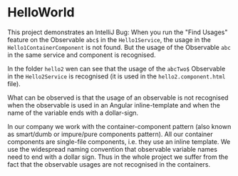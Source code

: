 # HelloWorld

This project demonstrates an IntelliJ Bug: When you run the "Find Usages" feature on the Observable `abc$` in the `Hello1Service`, the usage in the `Hello1ContainerComponent` is not found. But the usage of the Observable `abc` in the same service and component is recognised.

In the folder `hello2` wen can see that the usage of the `abcTwo$` Observable in the `Hello2Service` is recognised (it is used in the `hello2.component.html` file).

What can be observed is that the usage of an observable is not recognised when the observable is used in an Angular inline-template and when the name of the variable ends with a dollar-sign.

In our company we work with the container-component pattern (also known as smart/dumb or impure/pure components pattern). All our container components are single-file components, i.e. they use an inline template. We use the widespread naming convention that observable variable names need to end with a dollar sign. Thus in the whole project we suffer from the fact that the observable usages are not recognised in the containers.
